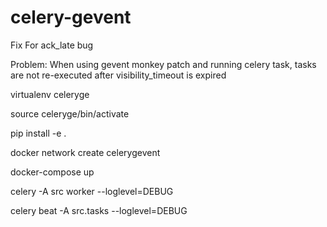 # celery-gevent
Fix For ack_late bug

Problem:
When using gevent monkey patch and running celery task, tasks are not re-executed after visibility_timeout is expired



virtualenv celeryge

source celeryge/bin/activate

pip install -e .

docker network create celerygevent

docker-compose up

celery -A src worker --loglevel=DEBUG

celery beat -A src.tasks --loglevel=DEBUG
